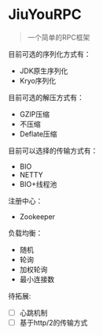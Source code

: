 # JiuYouRPC
> 一个简单的RPC框架

目前可选的序列化方式有：
- JDK原生序列化
- Kryo序列化

目前可选的解压方式有：

- GZIP压缩
- 不压缩
- Deflate压缩

目前可以选择的传输方式有：

- BIO
- NETTY
- BIO+线程池

注册中心：

- Zookeeper

负载均衡：

- 随机
- 轮询
- 加权轮询
- 最小连接数

待拓展:

- [ ] 心跳机制
- [ ] 基于http/2的传输方式